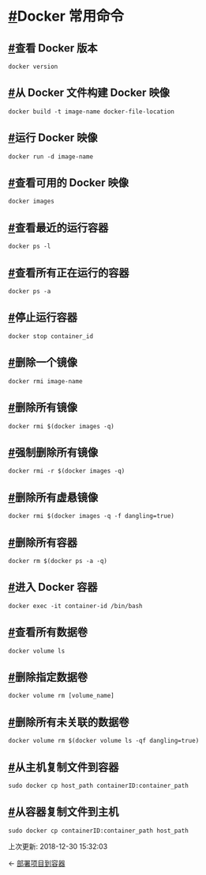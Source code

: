 # [#](https://funtl.com/zh/docker/Docker-常用命令.html#docker-常用命令)Docker 常用命令

## [#](https://funtl.com/zh/docker/Docker-常用命令.html#查看-docker-版本)查看 Docker 版本

```text
docker version
```

## [#](https://funtl.com/zh/docker/Docker-常用命令.html#从-docker-文件构建-docker-映像)从 Docker 文件构建 Docker 映像

```text
docker build -t image-name docker-file-location
```

## [#](https://funtl.com/zh/docker/Docker-常用命令.html#运行-docker-映像)运行 Docker 映像

```text
docker run -d image-name
```

## [#](https://funtl.com/zh/docker/Docker-常用命令.html#查看可用的-docker-映像)查看可用的 Docker 映像

```text
docker images
```

## [#](https://funtl.com/zh/docker/Docker-常用命令.html#查看最近的运行容器)查看最近的运行容器

```text
docker ps -l
```

## [#](https://funtl.com/zh/docker/Docker-常用命令.html#查看所有正在运行的容器)查看所有正在运行的容器

```text
docker ps -a
```

## [#](https://funtl.com/zh/docker/Docker-常用命令.html#停止运行容器)停止运行容器

```text
docker stop container_id
```

## [#](https://funtl.com/zh/docker/Docker-常用命令.html#删除一个镜像)删除一个镜像

```text
docker rmi image-name
```

## [#](https://funtl.com/zh/docker/Docker-常用命令.html#删除所有镜像)删除所有镜像

```text
docker rmi $(docker images -q)
```

## [#](https://funtl.com/zh/docker/Docker-常用命令.html#强制删除所有镜像)强制删除所有镜像

```text
docker rmi -r $(docker images -q)
```

## [#](https://funtl.com/zh/docker/Docker-常用命令.html#删除所有虚悬镜像)删除所有虚悬镜像

```text
docker rmi $(docker images -q -f dangling=true)
```

## [#](https://funtl.com/zh/docker/Docker-常用命令.html#删除所有容器)删除所有容器

```text
docker rm $(docker ps -a -q)
```

## [#](https://funtl.com/zh/docker/Docker-常用命令.html#进入-docker-容器)进入 Docker 容器

```text
docker exec -it container-id /bin/bash
```

## [#](https://funtl.com/zh/docker/Docker-常用命令.html#查看所有数据卷)查看所有数据卷

```text
docker volume ls
```

## [#](https://funtl.com/zh/docker/Docker-常用命令.html#删除指定数据卷)删除指定数据卷

```text
docker volume rm [volume_name]
```

## [#](https://funtl.com/zh/docker/Docker-常用命令.html#删除所有未关联的数据卷)删除所有未关联的数据卷

```text
docker volume rm $(docker volume ls -qf dangling=true)
```

## [#](https://funtl.com/zh/docker/Docker-常用命令.html#从主机复制文件到容器)从主机复制文件到容器

```text
sudo docker cp host_path containerID:container_path
```

## [#](https://funtl.com/zh/docker/Docker-常用命令.html#从容器复制文件到主机)从容器复制文件到主机

```text
sudo docker cp containerID:container_path host_path
```

上次更新: 2018-12-30 15:32:03

← [部署项目到容器](https://funtl.com/zh/docker/部署项目到容器.html)